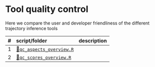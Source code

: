 
# Tool quality control

Here we compare the user and developer friendliness of the different
trajectory inference
tools

| \# | script/folder                                        | description |
| :- | :--------------------------------------------------- | :---------- |
| 1  | [📄`qc_aspects_overview.R`](01-qc_aspects_overview.R) |             |
| 2  | [📄`qc_scores_overview.R`](02-qc_scores_overview.R)   |             |
